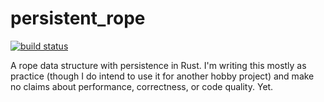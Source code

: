 # persistent_rope

[![build status](https://gitlab.com/sphinx-text/persistent_rope/badges/master/build.svg)](https://gitlab.com/sphinx-text/persistent_rope/commits/master)

A rope data structure with persistence in Rust. I'm writing this mostly as
practice (though I do intend to use it for another hobby project) and make
no claims about performance, correctness, or code quality. Yet.

